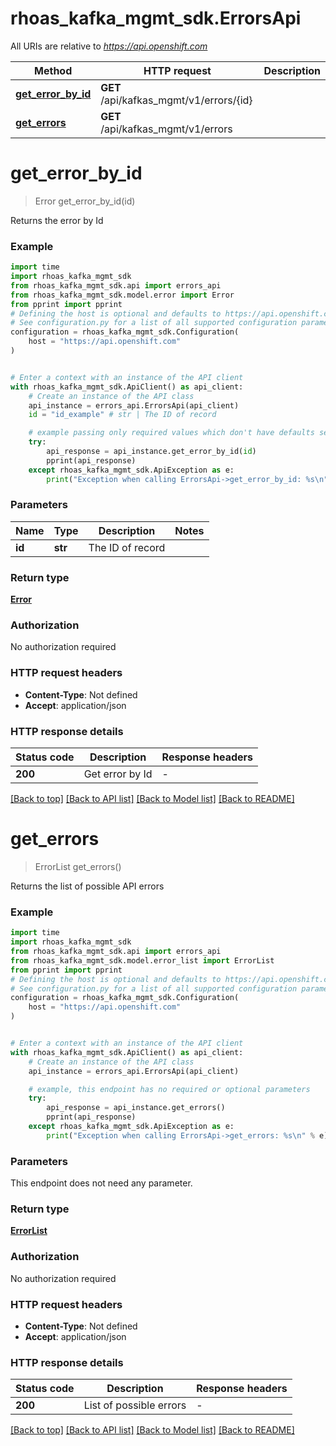 # rhoas_kafka_mgmt_sdk.ErrorsApi

All URIs are relative to *https://api.openshift.com*

Method | HTTP request | Description
------------- | ------------- | -------------
[**get_error_by_id**](ErrorsApi.md#get_error_by_id) | **GET** /api/kafkas_mgmt/v1/errors/{id} | 
[**get_errors**](ErrorsApi.md#get_errors) | **GET** /api/kafkas_mgmt/v1/errors | 


# **get_error_by_id**
> Error get_error_by_id(id)



Returns the error by Id

### Example


```python
import time
import rhoas_kafka_mgmt_sdk
from rhoas_kafka_mgmt_sdk.api import errors_api
from rhoas_kafka_mgmt_sdk.model.error import Error
from pprint import pprint
# Defining the host is optional and defaults to https://api.openshift.com
# See configuration.py for a list of all supported configuration parameters.
configuration = rhoas_kafka_mgmt_sdk.Configuration(
    host = "https://api.openshift.com"
)


# Enter a context with an instance of the API client
with rhoas_kafka_mgmt_sdk.ApiClient() as api_client:
    # Create an instance of the API class
    api_instance = errors_api.ErrorsApi(api_client)
    id = "id_example" # str | The ID of record

    # example passing only required values which don't have defaults set
    try:
        api_response = api_instance.get_error_by_id(id)
        pprint(api_response)
    except rhoas_kafka_mgmt_sdk.ApiException as e:
        print("Exception when calling ErrorsApi->get_error_by_id: %s\n" % e)
```


### Parameters

Name | Type | Description  | Notes
------------- | ------------- | ------------- | -------------
 **id** | **str**| The ID of record |

### Return type

[**Error**](Error.md)

### Authorization

No authorization required

### HTTP request headers

 - **Content-Type**: Not defined
 - **Accept**: application/json


### HTTP response details

| Status code | Description | Response headers |
|-------------|-------------|------------------|
**200** | Get error by Id |  -  |

[[Back to top]](#) [[Back to API list]](../README.md#documentation-for-api-endpoints) [[Back to Model list]](../README.md#documentation-for-models) [[Back to README]](../README.md)

# **get_errors**
> ErrorList get_errors()



Returns the list of possible API errors

### Example


```python
import time
import rhoas_kafka_mgmt_sdk
from rhoas_kafka_mgmt_sdk.api import errors_api
from rhoas_kafka_mgmt_sdk.model.error_list import ErrorList
from pprint import pprint
# Defining the host is optional and defaults to https://api.openshift.com
# See configuration.py for a list of all supported configuration parameters.
configuration = rhoas_kafka_mgmt_sdk.Configuration(
    host = "https://api.openshift.com"
)


# Enter a context with an instance of the API client
with rhoas_kafka_mgmt_sdk.ApiClient() as api_client:
    # Create an instance of the API class
    api_instance = errors_api.ErrorsApi(api_client)

    # example, this endpoint has no required or optional parameters
    try:
        api_response = api_instance.get_errors()
        pprint(api_response)
    except rhoas_kafka_mgmt_sdk.ApiException as e:
        print("Exception when calling ErrorsApi->get_errors: %s\n" % e)
```


### Parameters
This endpoint does not need any parameter.

### Return type

[**ErrorList**](ErrorList.md)

### Authorization

No authorization required

### HTTP request headers

 - **Content-Type**: Not defined
 - **Accept**: application/json


### HTTP response details

| Status code | Description | Response headers |
|-------------|-------------|------------------|
**200** | List of possible errors |  -  |

[[Back to top]](#) [[Back to API list]](../README.md#documentation-for-api-endpoints) [[Back to Model list]](../README.md#documentation-for-models) [[Back to README]](../README.md)

